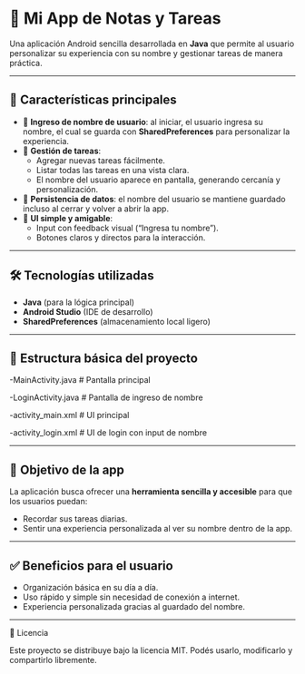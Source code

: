# 📱 Mi App de Notas y Tareas

Una aplicación Android sencilla desarrollada en **Java** que permite al usuario personalizar su experiencia con su nombre y gestionar tareas de manera práctica.  

---

## 🚀 Características principales

- 🔑 **Ingreso de nombre de usuario**: al iniciar, el usuario ingresa su nombre, el cual se guarda con **SharedPreferences** para personalizar la experiencia.  
- 📝 **Gestión de tareas**:
  - Agregar nuevas tareas fácilmente.
  - Listar todas las tareas en una vista clara.
  - El nombre del usuario aparece en pantalla, generando cercanía y personalización.
- 💾 **Persistencia de datos**: el nombre del usuario se mantiene guardado incluso al cerrar y volver a abrir la app.
- 🎨 **UI simple y amigable**:
  - Input con feedback visual (“Ingresa tu nombre”).
  - Botones claros y directos para la interacción.

---

## 🛠️ Tecnologías utilizadas

- **Java** (para la lógica principal)
- **Android Studio** (IDE de desarrollo)
- **SharedPreferences** (almacenamiento local ligero)

---

## 📂 Estructura básica del proyecto

-MainActivity.java # Pantalla principal

-LoginActivity.java # Pantalla de ingreso de nombre

-activity_main.xml # UI principal

-activity_login.xml # UI de login con input de nombre

---

## 🎯 Objetivo de la app

La aplicación busca ofrecer una **herramienta sencilla y accesible** para que los usuarios puedan:  
- Recordar sus tareas diarias.  
- Sentir una experiencia personalizada al ver su nombre dentro de la app.  

---

## ✅ Beneficios para el usuario

- Organización básica en su día a día.  
- Uso rápido y simple sin necesidad de conexión a internet.  
- Experiencia personalizada gracias al guardado del nombre.

---

📄 Licencia

Este proyecto se distribuye bajo la licencia MIT.
Podés usarlo, modificarlo y compartirlo libremente.
